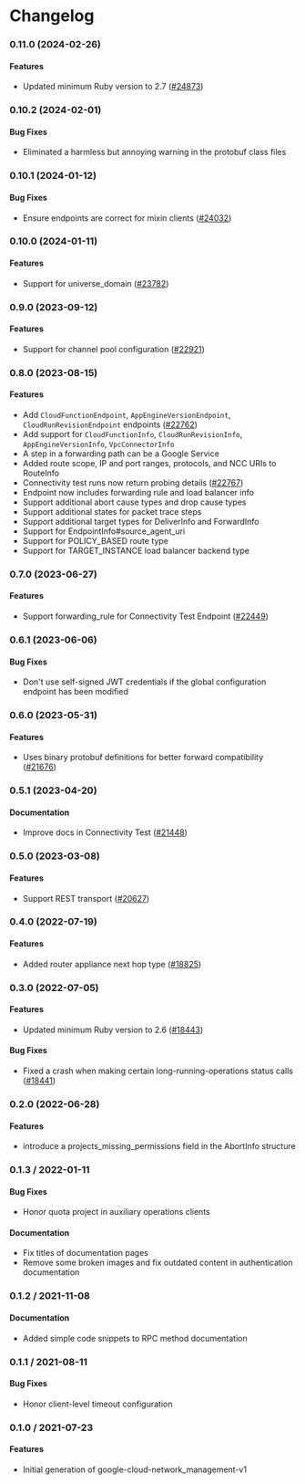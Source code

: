 # Changelog

### 0.11.0 (2024-02-26)

#### Features

* Updated minimum Ruby version to 2.7 ([#24873](https://github.com/googleapis/google-cloud-ruby/issues/24873)) 

### 0.10.2 (2024-02-01)

#### Bug Fixes

* Eliminated a harmless but annoying warning in the protobuf class files 

### 0.10.1 (2024-01-12)

#### Bug Fixes

* Ensure endpoints are correct for mixin clients ([#24032](https://github.com/googleapis/google-cloud-ruby/issues/24032)) 

### 0.10.0 (2024-01-11)

#### Features

* Support for universe_domain ([#23782](https://github.com/googleapis/google-cloud-ruby/issues/23782)) 

### 0.9.0 (2023-09-12)

#### Features

* Support for channel pool configuration ([#22921](https://github.com/googleapis/google-cloud-ruby/issues/22921)) 

### 0.8.0 (2023-08-15)

#### Features

* Add `CloudFunctionEndpoint`, `AppEngineVersionEndpoint`, `CloudRunRevisionEndpoint` endpoints ([#22762](https://github.com/googleapis/google-cloud-ruby/issues/22762)) 
* Add support for `CloudFunctionInfo`, `CloudRunRevisionInfo`, `AppEngineVersionInfo`, `VpcConnectorInfo` 
* A step in a forwarding path can be a Google Service 
* Added route scope, IP and port ranges, protocols, and NCC URIs to RouteInfo 
* Connectivity test runs now return probing details ([#22767](https://github.com/googleapis/google-cloud-ruby/issues/22767)) 
* Endpoint now includes forwarding rule and load balancer info 
* Support additional abort cause types and drop cause types 
* Support additional states for packet trace steps 
* Support additional target types for DeliverInfo and ForwardInfo 
* Support for EndpointInfo#source_agent_uri 
* Support for POLICY_BASED route type 
* Support for TARGET_INSTANCE load balancer backend type 

### 0.7.0 (2023-06-27)

#### Features

* Support forwarding_rule for Connectivity Test Endpoint ([#22449](https://github.com/googleapis/google-cloud-ruby/issues/22449)) 

### 0.6.1 (2023-06-06)

#### Bug Fixes

* Don't use self-signed JWT credentials if the global configuration endpoint has been modified 

### 0.6.0 (2023-05-31)

#### Features

* Uses binary protobuf definitions for better forward compatibility ([#21676](https://github.com/googleapis/google-cloud-ruby/issues/21676)) 

### 0.5.1 (2023-04-20)

#### Documentation

* Improve docs in Connectivity Test ([#21448](https://github.com/googleapis/google-cloud-ruby/issues/21448)) 

### 0.5.0 (2023-03-08)

#### Features

* Support REST transport ([#20627](https://github.com/googleapis/google-cloud-ruby/issues/20627)) 

### 0.4.0 (2022-07-19)

#### Features

* Added router appliance next hop type  ([#18825](https://github.com/googleapis/google-cloud-ruby/issues/18825)) 

### 0.3.0 (2022-07-05)

#### Features

* Updated minimum Ruby version to 2.6 ([#18443](https://github.com/googleapis/google-cloud-ruby/issues/18443)) 
#### Bug Fixes

* Fixed a crash when making certain long-running-operations status calls ([#18441](https://github.com/googleapis/google-cloud-ruby/issues/18441)) 

### 0.2.0 (2022-06-28)

#### Features

* introduce a projects_missing_permissions field in the AbortInfo structure 

### 0.1.3 / 2022-01-11

#### Bug Fixes

* Honor quota project in auxiliary operations clients

#### Documentation

* Fix titles of documentation pages
* Remove some broken images and fix outdated content in authentication documentation

### 0.1.2 / 2021-11-08

#### Documentation

* Added simple code snippets to RPC method documentation

### 0.1.1 / 2021-08-11

#### Bug Fixes

* Honor client-level timeout configuration

### 0.1.0 / 2021-07-23

#### Features

* Initial generation of google-cloud-network_management-v1
